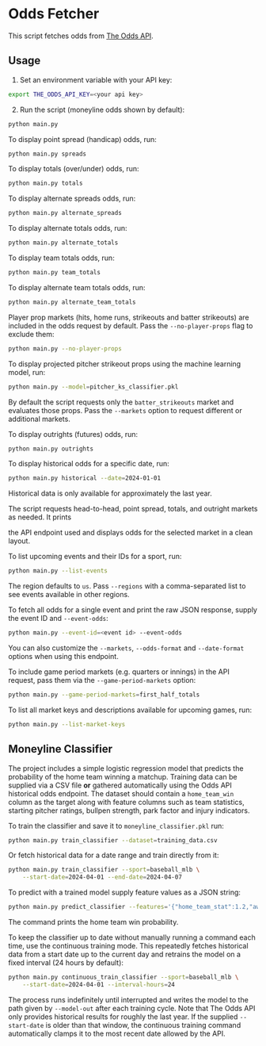 # Odds Fetcher

This script fetches odds from [The Odds API](https://the-odds-api.com/).

## Usage

1. Set an environment variable with your API key:

```bash
export THE_ODDS_API_KEY=<your api key>
```

2. Run the script (moneyline odds shown by default):

```bash
python main.py
```

To display point spread (handicap) odds, run:

```bash
python main.py spreads
```

To display totals (over/under) odds, run:

```bash
python main.py totals
```

To display alternate spreads odds, run:

```bash
python main.py alternate_spreads
```

To display alternate totals odds, run:

```bash
python main.py alternate_totals
```

To display team totals odds, run:

```bash
python main.py team_totals
```

To display alternate team totals odds, run:

```bash
python main.py alternate_team_totals
```

Player prop markets (hits, home runs, strikeouts and batter strikeouts)
are included in the odds request by default. Pass the ``--no-player-props``
flag to exclude them:

```bash
python main.py --no-player-props
```

To display projected pitcher strikeout props using the machine learning model,
run:

```bash
python main.py --model=pitcher_ks_classifier.pkl
```

By default the script requests only the ``batter_strikeouts`` market and
evaluates those props. Pass the ``--markets`` option to request different or
additional markets.

To display outrights (futures) odds, run:

```bash
python main.py outrights
```

To display historical odds for a specific date, run:

```bash
python main.py historical --date=2024-01-01
```

Historical data is only available for approximately the last year.

The script requests head-to-head, point spread, totals, and outright markets as
needed. It prints

the API endpoint used and displays odds for the selected market in a clean
layout.

To list upcoming events and their IDs for a sport, run:

```bash
python main.py --list-events
```
The region defaults to ``us``. Pass ``--regions`` with a comma-separated list to
see events available in other regions.

To fetch all odds for a single event and print the raw JSON response, supply the
event ID and ``--event-odds``:

```bash
python main.py --event-id=<event id> --event-odds
```
You can also customize the ``--markets``, ``--odds-format`` and ``--date-format``
options when using this endpoint.

To include game period markets (e.g. quarters or innings) in the API request,
pass them via the ``--game-period-markets`` option:

```bash
python main.py --game-period-markets=first_half_totals
```

To list all market keys and descriptions available for upcoming games, run:

```bash
python main.py --list-market-keys
```

## Moneyline Classifier


The project includes a simple logistic regression model that predicts the
probability of the home team winning a matchup. Training data can be supplied
via a CSV file **or** gathered automatically using the Odds API historical odds
endpoint. The dataset should contain a `home_team_win` column as the target
along with feature columns such as team statistics, starting pitcher ratings,
bullpen strength, park factor and injury indicators.

To train the classifier and save it to ``moneyline_classifier.pkl`` run:

```bash
python main.py train_classifier --dataset=training_data.csv
```

Or fetch historical data for a date range and train directly from it:

```bash
python main.py train_classifier --sport=baseball_mlb \
    --start-date=2024-04-01 --end-date=2024-04-07
```

To predict with a trained model supply feature values as a JSON string:

```bash
python main.py predict_classifier --features='{"home_team_stat":1.2,"away_team_stat":0.8}'
```

The command prints the home team win probability.

To keep the classifier up to date without manually running a command each time,
use the continuous training mode. This repeatedly fetches historical data from a
start date up to the current day and retrains the model on a fixed interval
(24&nbsp;hours by default):

```bash
python main.py continuous_train_classifier --sport=baseball_mlb \
    --start-date=2024-04-01 --interval-hours=24
```

The process runs indefinitely until interrupted and writes the model to the path
given by ``--model-out`` after each training cycle.
Note that The Odds API only provides historical results for roughly the last
year. If the supplied ``--start-date`` is older than that window, the
continuous training command automatically clamps it to the most recent date
allowed by the API.
